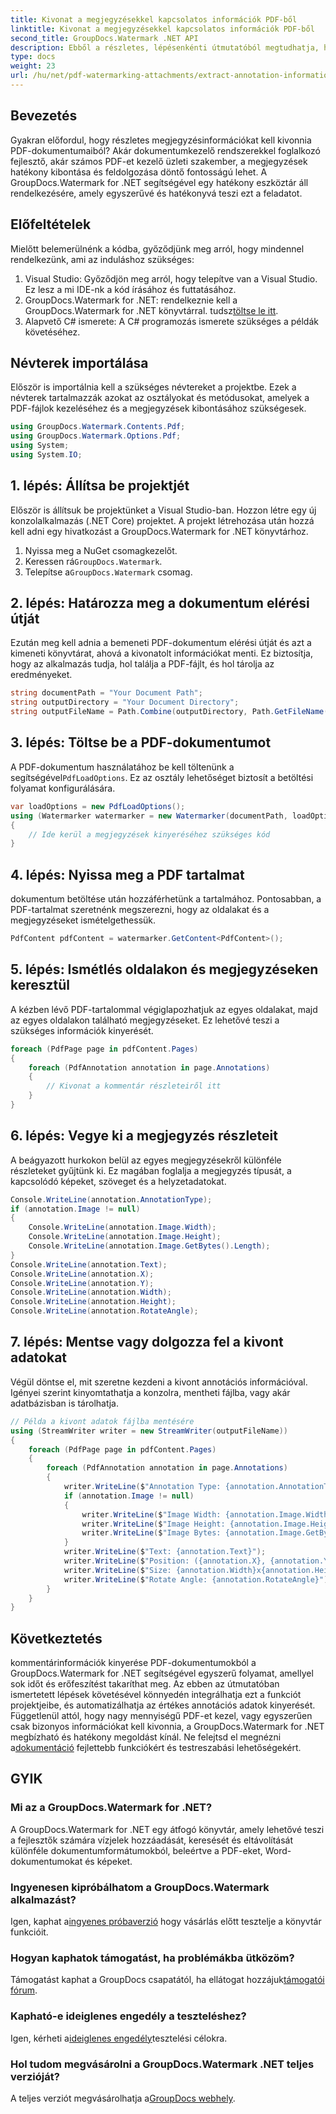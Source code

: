 ```yaml
---
title: Kivonat a megjegyzésekkel kapcsolatos információk PDF-ből
linktitle: Kivonat a megjegyzésekkel kapcsolatos információk PDF-ből
second_title: GroupDocs.Watermark .NET API
description: Ebből a részletes, lépésenkénti útmutatóból megtudhatja, hogyan bonthat ki megjegyzésadatokat PDF-dokumentumokból a GroupDocs.Watermark for .NET segítségével.
type: docs
weight: 23
url: /hu/net/pdf-watermarking-attachments/extract-annotation-information-pdf/
---
```

## Bevezetés
Gyakran előfordul, hogy részletes megjegyzésinformációkat kell kivonnia PDF-dokumentumaiból? Akár dokumentumkezelő rendszerekkel foglalkozó fejlesztő, akár számos PDF-et kezelő üzleti szakember, a megjegyzések hatékony kibontása és feldolgozása döntő fontosságú lehet. A GroupDocs.Watermark for .NET segítségével egy hatékony eszköztár áll rendelkezésére, amely egyszerűvé és hatékonyvá teszi ezt a feladatot.
## Előfeltételek
Mielőtt belemerülnénk a kódba, győződjünk meg arról, hogy mindennel rendelkezünk, ami az induláshoz szükséges:
1. Visual Studio: Győződjön meg arról, hogy telepítve van a Visual Studio. Ez lesz a mi IDE-nk a kód írásához és futtatásához.
2.  GroupDocs.Watermark for .NET: rendelkeznie kell a GroupDocs.Watermark for .NET könyvtárral. tudsz[töltse le itt](https://releases.groupdocs.com/Watermark/net/).
3. Alapvető C# ismerete: A C# programozás ismerete szükséges a példák követéséhez.
## Névterek importálása
Először is importálnia kell a szükséges névtereket a projektbe. Ezek a névterek tartalmazzák azokat az osztályokat és metódusokat, amelyek a PDF-fájlok kezeléséhez és a megjegyzések kibontásához szükségesek.
```csharp
using GroupDocs.Watermark.Contents.Pdf;
using GroupDocs.Watermark.Options.Pdf;
using System;
using System.IO;
```
## 1. lépés: Állítsa be projektjét
Először is állítsuk be projektünket a Visual Studio-ban. Hozzon létre egy új konzolalkalmazás (.NET Core) projektet. A projekt létrehozása után hozzá kell adni egy hivatkozást a GroupDocs.Watermark for .NET könyvtárhoz.
1. Nyissa meg a NuGet csomagkezelőt.
2.  Keressen rá`GroupDocs.Watermark`.
3.  Telepítse a`GroupDocs.Watermark` csomag.
## 2. lépés: Határozza meg a dokumentum elérési útját
Ezután meg kell adnia a bemeneti PDF-dokumentum elérési útját és azt a kimeneti könyvtárat, ahová a kivonatolt információkat menti. Ez biztosítja, hogy az alkalmazás tudja, hol találja a PDF-fájlt, és hol tárolja az eredményeket.
```csharp
string documentPath = "Your Document Path";
string outputDirectory = "Your Document Directory";
string outputFileName = Path.Combine(outputDirectory, Path.GetFileName(documentPath));
```
## 3. lépés: Töltse be a PDF-dokumentumot
 A PDF-dokumentum használatához be kell töltenünk a segítségével`PdfLoadOptions`. Ez az osztály lehetőséget biztosít a betöltési folyamat konfigurálására.
```csharp
var loadOptions = new PdfLoadOptions();
using (Watermarker watermarker = new Watermarker(documentPath, loadOptions))
{
    // Ide kerül a megjegyzések kinyeréséhez szükséges kód
}
```
## 4. lépés: Nyissa meg a PDF tartalmat
dokumentum betöltése után hozzáférhetünk a tartalmához. Pontosabban, a PDF-tartalmat szeretnénk megszerezni, hogy az oldalakat és a megjegyzéseket ismételgethessük.
```csharp
PdfContent pdfContent = watermarker.GetContent<PdfContent>();
```
## 5. lépés: Ismétlés oldalakon és megjegyzéseken keresztül
A kézben lévő PDF-tartalommal végiglapozhatjuk az egyes oldalakat, majd az egyes oldalakon található megjegyzéseket. Ez lehetővé teszi a szükséges információk kinyerését.
```csharp
foreach (PdfPage page in pdfContent.Pages)
{
    foreach (PdfAnnotation annotation in page.Annotations)
    {
        // Kivonat a kommentár részleteiről itt
    }
}
```
## 6. lépés: Vegye ki a megjegyzés részleteit
A beágyazott hurkokon belül az egyes megjegyzésekről különféle részleteket gyűjtünk ki. Ez magában foglalja a megjegyzés típusát, a kapcsolódó képeket, szöveget és a helyzetadatokat.
```csharp
Console.WriteLine(annotation.AnnotationType);
if (annotation.Image != null)
{
    Console.WriteLine(annotation.Image.Width);
    Console.WriteLine(annotation.Image.Height);
    Console.WriteLine(annotation.Image.GetBytes().Length);
}
Console.WriteLine(annotation.Text);
Console.WriteLine(annotation.X);
Console.WriteLine(annotation.Y);
Console.WriteLine(annotation.Width);
Console.WriteLine(annotation.Height);
Console.WriteLine(annotation.RotateAngle);
```
## 7. lépés: Mentse vagy dolgozza fel a kivont adatokat
Végül döntse el, mit szeretne kezdeni a kivont annotációs információval. Igényei szerint kinyomtathatja a konzolra, mentheti fájlba, vagy akár adatbázisban is tárolhatja.
```csharp
// Példa a kivont adatok fájlba mentésére
using (StreamWriter writer = new StreamWriter(outputFileName))
{
    foreach (PdfPage page in pdfContent.Pages)
    {
        foreach (PdfAnnotation annotation in page.Annotations)
        {
            writer.WriteLine($"Annotation Type: {annotation.AnnotationType}");
            if (annotation.Image != null)
            {
                writer.WriteLine($"Image Width: {annotation.Image.Width}");
                writer.WriteLine($"Image Height: {annotation.Image.Height}");
                writer.WriteLine($"Image Bytes: {annotation.Image.GetBytes().Length}");
            }
            writer.WriteLine($"Text: {annotation.Text}");
            writer.WriteLine($"Position: ({annotation.X}, {annotation.Y})");
            writer.WriteLine($"Size: {annotation.Width}x{annotation.Height}");
            writer.WriteLine($"Rotate Angle: {annotation.RotateAngle}");
        }
    }
}
```
## Következtetés
kommentárinformációk kinyerése PDF-dokumentumokból a GroupDocs.Watermark for .NET segítségével egyszerű folyamat, amellyel sok időt és erőfeszítést takaríthat meg. Az ebben az útmutatóban ismertetett lépések követésével könnyedén integrálhatja ezt a funkciót projektjeibe, és automatizálhatja az értékes annotációs adatok kinyerését.
 Függetlenül attól, hogy nagy mennyiségű PDF-et kezel, vagy egyszerűen csak bizonyos információkat kell kivonnia, a GroupDocs.Watermark for .NET megbízható és hatékony megoldást kínál. Ne felejtsd el megnézni a[dokumentáció](https://reference.groupdocs.com/Watermark/net/) fejlettebb funkciókért és testreszabási lehetőségekért.
## GYIK
### Mi az a GroupDocs.Watermark for .NET?
A GroupDocs.Watermark for .NET egy átfogó könyvtár, amely lehetővé teszi a fejlesztők számára vízjelek hozzáadását, keresését és eltávolítását különféle dokumentumformátumokból, beleértve a PDF-eket, Word-dokumentumokat és képeket.
### Ingyenesen kipróbálhatom a GroupDocs.Watermark alkalmazást?
 Igen, kaphat a[ingyenes próbaverzió](https://releases.groupdocs.com/) hogy vásárlás előtt tesztelje a könyvtár funkcióit.
### Hogyan kaphatok támogatást, ha problémákba ütközöm?
 Támogatást kaphat a GroupDocs csapatától, ha ellátogat hozzájuk[támogatói fórum](https://forum.groupdocs.com/c/watermark/19).
### Kapható-e ideiglenes engedély a teszteléshez?
 Igen, kérheti a[ideiglenes engedély](https://purchase.groupdocs.com/temporary-license/)tesztelési célokra.
### Hol tudom megvásárolni a GroupDocs.Watermark .NET teljes verzióját?
 A teljes verziót megvásárolhatja a[GroupDocs webhely](https://purchase.groupdocs.com/buy).